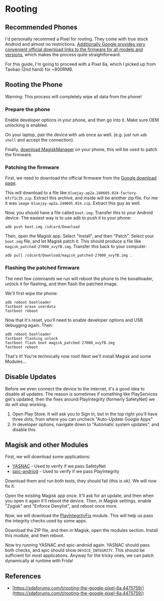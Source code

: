 # Rooting

## Recommended Phones

I'd personally recommed a Pixel for rooting. They come with true stock Android and almost no restrictions. [Additionally Google provides very convenient official download links to the firmware for all models and versions](https://developers.google.com/android/images), which makes the process quite straightforward.

For this guide, I'm going to proceed with a Pixel 6a, which I picked up from Taobao (2nd hand) for ~800RMB.

## Rooting the Phone

Warning: This process will completely wipe all data from the phone!

### Prepare the phone

Enable developer options in your phone, and then go into it. Make sure OEM unlocking is enabled.

On your laptop, pair the device with `adb` once as well. (e.g. just run `adb shell` and accept the connection).

Finally, [download MagiskManager](https://github.com/topjohnwu/Magisk/releases) on your phone, this will be used to patch the firmware.

### Patching the firmware

First, we need to download the official firmware from the [Google download page](https://developers.google.com/android/images#bluejay).

This will download to a file like `bluejay-ap2a.240605.024-factory-6fcf1c35.zip`. Extract this archive, and inside will be another zip file. For me it was `image-bluejay-ap2a.240605.024.zip`. Extract this guy as well.

Now, you should have a file called `boot.img`. Transfer this to your Android device. The easiest way is to use adb to push it to your phone:

```
adb push boot.img /sdcard/Download
```

Then, open the Magisk app. Select "Install", and then "Patch". Select your `boot.img` file, and let Magisk patch it. This should produce a file like `magisk_patched-27000_xvyfB.img`. Transfer this back to your computer:

```
adb pull /sdcard/Download/magisk_patched-27000_xvyfB.img .
```

### Flashing the patched firmware

The next few commands we run will reboot the phone to the booatloader, unlock it for flashing, and then flash the patched image. 

We'll first wipe the phone:

```
adb reboot bootloader
fastboot erase userdata
fastboot reboot
```

Now that it's reset, you'll need to enable developer options and USB debugging again. Then:

```
adb reboot bootloader
fastboot flashing unlock
fastboot flash boot magisk_patched-27000_xvyfB.img
fastboot reboot
```

That's it! You're technically now root! Next we'll install Magisk and some Modules...

## Disable Updates

Before we even connect the device to the internet, it's a good idea to disable all updates. The reason is sometimes if something like PlayServices get's updated, then the fixes around PlayIntegrity (formerly SafetyNet) we do will stop working.

1. Open Play Store. It will ask you to Sign In, but in the top right you'll have three dots, from where you can uncheck "Auto-Update Google Apps"
2. In developer options, navigate down to "Automatic system updates", and disable this

## Magisk and other Modules

First, we will download some applications:

* [YASNAC](https://github.com/RikkaW/YASNAC) - Used to verify if we pass SafetyNet
* [spic-andriod](https://github.com/herzhenr/spic-android) - Used to verify if we pass PlayIntegrity

Download them and run both tests, they should fail (this is ok). We will now fix it.

Open the existing Magisk app once. It'll ask for an update, and then when you open it again it'll reboot the device. Then, in Magisk settings, enable "Zygisk" and "Enforce Denylist", and reboot once more.

Now, we will download the [PlayIntegrityFix](https://github.com/chiteroman/PlayIntegrityFix/releases) module. This will help us pass the integrity checks used by some apps.

Download the ZIP file, and then in Magisk, open the modules section. Install this module, and then reboot.

Now try running YASNAC and spic-android again. YASNAC should pass both checks, and spic should show `DEVICE_INTEGRITY`. This should be sufficient for most applications. Anyway for the tricky ones, we can patch dynamically at runtime with Frida!

## References

* [https://xdaforums.com/t/rooting-the-google-pixel-6a.4475759/](https://xdaforums.com/t/rooting-the-google-pixel-6a.4475759/)
